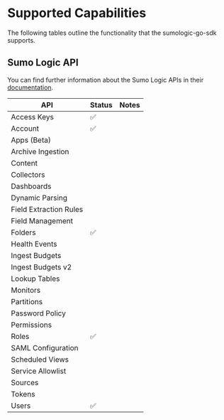 # Supported Capabilities

The following tables outline the functionality that the sumologic-go-sdk supports.

## Sumo Logic API

You can find further information about the Sumo Logic APIs in their [documentation](https://help.sumologic.com/APIs).

| API | Status | Notes |
| --- | --- | --- |
| Access Keys | :white_check_mark: | |
| Account | :white_check_mark: | |
| Apps (Beta) | | |
| Archive Ingestion | | |
| Content | | |
| Collectors | | |
| Dashboards | | |
| Dynamic Parsing | | |
| Field Extraction Rules | | |
| Field Management | | |
| Folders | :white_check_mark: | |
| Health Events | | |
| Ingest Budgets | | |
| Ingest Budgets v2 | | |
| Lookup Tables | | | 
| Monitors | | |
| Partitions | | |
| Password Policy | | |
| Permissions | | |
| Roles | :white_check_mark: | |
| SAML Configuration | | |
| Scheduled Views | | |
| Service Allowlist | | |
| Sources | | |
| Tokens | | |
| Users | :white_check_mark: | |
